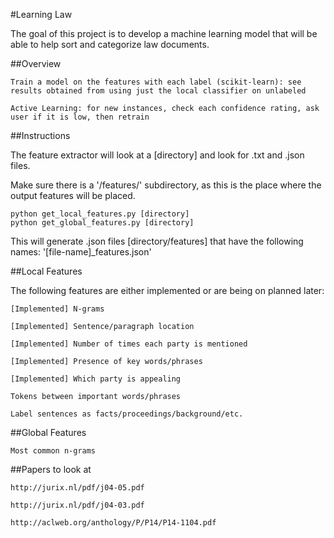 #Learning Law

The goal of this project is to develop a machine learning model that will be able to help sort and categorize law documents.

##Overview

	Train a model on the features with each label (scikit-learn): see results obtained from using just the local classifier on unlabeled 

	Active Learning: for new instances, check each confidence rating, ask user if it is low, then retrain

##Instructions

The feature extractor will look at a [directory] and look for .txt and .json files.

Make sure there is a '/features/' subdirectory, as this is the place where the output features will be placed.

```
python get_local_features.py [directory]
python get_global_features.py [directory]
```

This will generate .json files [directory/features] that have the following names: '[file-name]_features.json'

##Local Features

The following features are either implemented or are being on planned later:

	[Implemented] N-grams 

	[Implemented] Sentence/paragraph location

	[Implemented] Number of times each party is mentioned

	[Implemented] Presence of key words/phrases

	[Implemented] Which party is appealing

	Tokens between important words/phrases

	Label sentences as facts/proceedings/background/etc.


##Global Features

	Most common n-grams

##Papers to look at
	
	http://jurix.nl/pdf/j04-05.pdf

	http://jurix.nl/pdf/j04-03.pdf

	http://aclweb.org/anthology/P/P14/P14-1104.pdf

